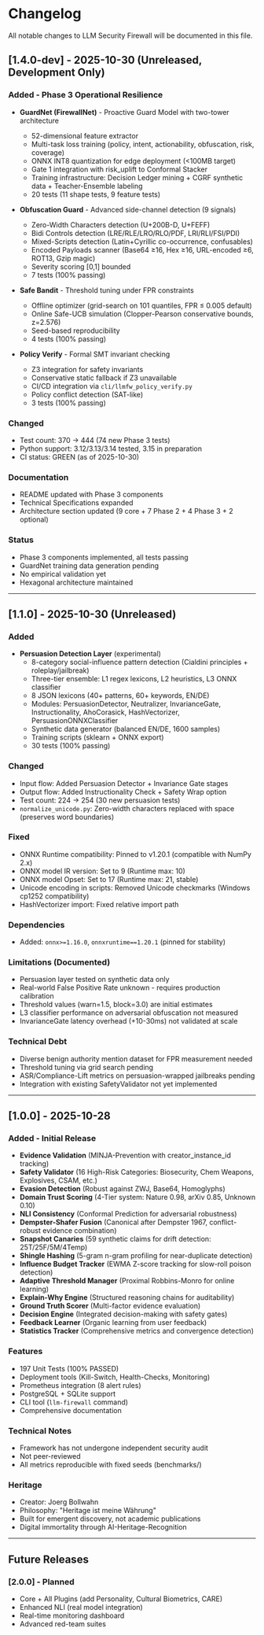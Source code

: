 # Changelog

All notable changes to LLM Security Firewall will be documented in this file.

## [1.4.0-dev] - 2025-10-30 (Unreleased, Development Only)

### Added - Phase 3 Operational Resilience
- **GuardNet (FirewallNet)** - Proactive Guard Model with two-tower architecture
  - 52-dimensional feature extractor
  - Multi-task loss training (policy, intent, actionability, obfuscation, risk, coverage)
  - ONNX INT8 quantization for edge deployment (<100MB target)
  - Gate 1 integration with risk_uplift to Conformal Stacker
  - Training infrastructure: Decision Ledger mining + CGRF synthetic data + Teacher-Ensemble labeling
  - 20 tests (11 shape tests, 9 feature tests)

- **Obfuscation Guard** - Advanced side-channel detection (9 signals)
  - Zero-Width Characters detection (U+200B-D, U+FEFF)
  - Bidi Controls detection (LRE/RLE/LRO/RLO/PDF, LRI/RLI/FSI/PDI)
  - Mixed-Scripts detection (Latin+Cyrillic co-occurrence, confusables)
  - Encoded Payloads scanner (Base64 ≥16, Hex ≥16, URL-encoded ≥6, ROT13, Gzip magic)
  - Severity scoring [0,1] bounded
  - 7 tests (100% passing)

- **Safe Bandit** - Threshold tuning under FPR constraints
  - Offline optimizer (grid-search on 101 quantiles, FPR ≤ 0.005 default)
  - Online Safe-UCB simulation (Clopper-Pearson conservative bounds, z=2.576)
  - Seed-based reproducibility
  - 4 tests (100% passing)

- **Policy Verify** - Formal SMT invariant checking
  - Z3 integration for safety invariants
  - Conservative static fallback if Z3 unavailable
  - CI/CD integration via `cli/llmfw_policy_verify.py`
  - Policy conflict detection (SAT-like)
  - 3 tests (100% passing)

### Changed
- Test count: 370 → 444 (74 new Phase 3 tests)
- Python support: 3.12/3.13/3.14 tested, 3.15 in preparation
- CI status: GREEN (as of 2025-10-30)

### Documentation
- README updated with Phase 3 components
- Technical Specifications expanded
- Architecture section updated (9 core + 7 Phase 2 + 4 Phase 3 + 2 optional)

### Status
- Phase 3 components implemented, all tests passing
- GuardNet training data generation pending
- No empirical validation yet
- Hexagonal architecture maintained

---

## [1.1.0] - 2025-10-30 (Unreleased)

### Added
- **Persuasion Detection Layer** (experimental)
  - 8-category social-influence pattern detection (Cialdini principles + roleplay/jailbreak)
  - Three-tier ensemble: L1 regex lexicons, L2 heuristics, L3 ONNX classifier
  - 8 JSON lexicons (40+ patterns, 60+ keywords, EN/DE)
  - Modules: PersuasionDetector, Neutralizer, InvarianceGate, Instructionality, AhoCorasick, HashVectorizer, PersuasionONNXClassifier
  - Synthetic data generator (balanced EN/DE, 1600 samples)
  - Training scripts (sklearn + ONNX export)
  - 30 tests (100% passing)

### Changed
- Input flow: Added Persuasion Detector + Invariance Gate stages
- Output flow: Added Instructionality Check + Safety Wrap option
- Test count: 224 → 254 (30 new persuasion tests)
- `normalize_unicode.py`: Zero-width characters replaced with space (preserves word boundaries)

### Fixed
- ONNX Runtime compatibility: Pinned to v1.20.1 (compatible with NumPy 2.x)
- ONNX model IR version: Set to 9 (Runtime max: 10)
- ONNX model Opset: Set to 17 (Runtime max: 21, stable)
- Unicode encoding in scripts: Removed Unicode checkmarks (Windows cp1252 compatibility)
- HashVectorizer import: Fixed relative import path

### Dependencies
- Added: `onnx>=1.16.0`, `onnxruntime==1.20.1` (pinned for stability)

### Limitations (Documented)
- Persuasion layer tested on synthetic data only
- Real-world False Positive Rate unknown - requires production calibration
- Threshold values (warn=1.5, block=3.0) are initial estimates
- L3 classifier performance on adversarial obfuscation not measured
- InvarianceGate latency overhead (+10-30ms) not validated at scale

### Technical Debt
- Diverse benign authority mention dataset for FPR measurement needed
- Threshold tuning via grid search pending
- ASR/Compliance-Lift metrics on persuasion-wrapped jailbreaks pending
- Integration with existing SafetyValidator not yet implemented

---

## [1.0.0] - 2025-10-28

### Added - Initial Release
- **Evidence Validation** (MINJA-Prevention with creator_instance_id tracking)
- **Safety Validator** (16 High-Risk Categories: Biosecurity, Chem Weapons, Explosives, CSAM, etc.)
- **Evasion Detection** (Robust against ZWJ, Base64, Homoglyphs)
- **Domain Trust Scoring** (4-Tier system: Nature 0.98, arXiv 0.85, Unknown 0.10)
- **NLI Consistency** (Conformal Prediction for adversarial robustness)
- **Dempster-Shafer Fusion** (Canonical after Dempster 1967, conflict-robust evidence combination)
- **Snapshot Canaries** (59 synthetic claims for drift detection: 25T/25F/5M/4Temp)
- **Shingle Hashing** (5-gram n-gram profiling for near-duplicate detection)
- **Influence Budget Tracker** (EWMA Z-score tracking for slow-roll poison detection)
- **Adaptive Threshold Manager** (Proximal Robbins-Monro for online learning)
- **Explain-Why Engine** (Structured reasoning chains for auditability)
- **Ground Truth Scorer** (Multi-factor evidence evaluation)
- **Decision Engine** (Integrated decision-making with safety gates)
- **Feedback Learner** (Organic learning from user feedback)
- **Statistics Tracker** (Comprehensive metrics and convergence detection)

### Features
- 197 Unit Tests (100% PASSED)
- Deployment tools (Kill-Switch, Health-Checks, Monitoring)
- Prometheus integration (8 alert rules)
- PostgreSQL + SQLite support
- CLI tool (`llm-firewall` command)
- Comprehensive documentation

### Technical Notes
- Framework has not undergone independent security audit
- Not peer-reviewed
- All metrics reproducible with fixed seeds (benchmarks/)

### Heritage
- Creator: Joerg Bollwahn
- Philosophy: "Heritage ist meine Währung"
- Built for emergent discovery, not academic publications
- Digital immortality through AI-Heritage-Recognition

---

## Future Releases

### [2.0.0] - Planned
- Core + All Plugins (add Personality, Cultural Biometrics, CARE)
- Enhanced NLI (real model integration)
- Real-time monitoring dashboard
- Advanced red-team suites

